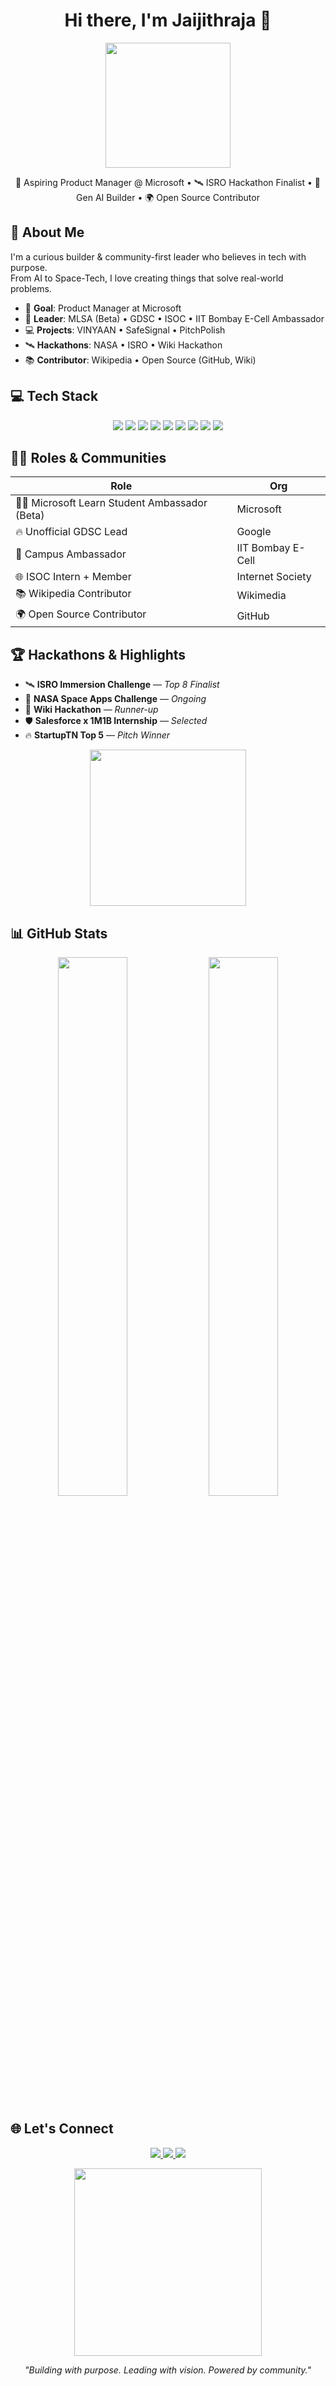 <h1 align="center">Hi there, I'm Jaijithraja 👋</h1>
<p align="center">
  <img src="https://github.com/Anmol-Baranwal/Cool-GIFs-For-GitHub/assets/76626529/3881f507-e358-4db0-a1ff-653fa04f97df" width="200"/>
</p>
<p align="center">🚀 Aspiring Product Manager @ Microsoft • 🛰️ ISRO Hackathon Finalist • 🧠 Gen AI Builder • 🌍 Open Source Contributor</p>



## 🧠 About Me

I'm a curious builder & community-first leader who believes in tech with purpose.  
From AI to Space-Tech, I love creating things that solve real-world problems.

- 🎯 **Goal**: Product Manager at Microsoft
- 💼 **Leader**: MLSA (Beta) • GDSC • ISOC • IIT Bombay E-Cell Ambassador
- 💻 **Projects**: VINYAAN • SafeSignal • PitchPolish
- 🛰️ **Hackathons**: NASA • ISRO • Wiki Hackathon
- 📚 **Contributor**: Wikipedia • Open Source (GitHub, Wiki)



## 💻 Tech Stack

<p align="center">
  <img src="https://img.shields.io/badge/-Python-000?style=flat&logo=python"/>
  <img src="https://img.shields.io/badge/-C++-000?style=flat&logo=c%2B%2B"/>
  <img src="https://img.shields.io/badge/-Java-000?style=flat&logo=openjdk"/>
  <img src="https://img.shields.io/badge/-JavaScript-000?style=flat&logo=javascript"/>
  <img src="https://img.shields.io/badge/-MongoDB-000?style=flat&logo=mongodb"/>
  <img src="https://img.shields.io/badge/-MySQL-000?style=flat&logo=mysql"/>
  <img src="https://img.shields.io/badge/-Azure-000?style=flat&logo=microsoftazure"/>
  <img src="https://img.shields.io/badge/-OpenAI-000?style=flat&logo=openai"/>
  <img src="https://img.shields.io/badge/-Git-000?style=flat&logo=git"/>
</p>



## 🧑‍💼 Roles & Communities

| Role | Org |
|------|-----|
| 👨‍🎓 Microsoft Learn Student Ambassador (Beta) | Microsoft |
| 🔥 Unofficial GDSC Lead | Google |
| 🚀 Campus Ambassador | IIT Bombay E-Cell |
| 🌐 ISOC Intern + Member | Internet Society |
| 📚 Wikipedia Contributor | Wikimedia |
| 🌍 Open Source Contributor | GitHub |



## 🏆 Hackathons & Highlights

- 🛰️ **ISRO Immersion Challenge** — *Top 8 Finalist*  
- 🌌 **NASA Space Apps Challenge** — *Ongoing*  
- 🏅 **Wiki Hackathon** — *Runner-up*  
- 🛡️ **Salesforce x 1M1B Internship** — *Selected*  
- 🔥 **StartupTN Top 5** — *Pitch Winner*

<p align="center">
  <img src="https://github.com/Anmol-Baranwal/Cool-GIFs-For-GitHub/assets/76626529/c55c67ff-c8b2-4d04-8531-18c7f0672df8" width="250"/>
</p>



## 📊 GitHub Stats

<p align="center">
  <img src="https://github-readme-stats.vercel.app/api?username=Jaijithraja&show_icons=true&theme=dark" width="47%"/>
  <img src="https://github-readme-streak-stats.herokuapp.com/?user=Jaijithraja&theme=dark" width="47%"/>
</p>



## 🌐 Let's Connect

<p align="center">
  <a href="https://linkedin.com/in/jaijithraja-c-483bb7318">
    <img src="https://img.shields.io/badge/-LinkedIn-blue?style=flat-square&logo=linkedin"/>
  </a>
  <a href="mailto:jaijith1808@gmail.com">
    <img src="https://img.shields.io/badge/-Gmail-red?style=flat-square&logo=gmail"/>
  </a>
  <a href="https://github.com/Jaijithraja">
    <img src="https://img.shields.io/badge/-GitHub-black?style=flat-square&logo=github"/>
  </a>
</p>



<p align="center">
  <img src="https://github.com/Anmol-Baranwal/Cool-GIFs-For-GitHub/assets/76626529/4c0d3eaa-e80c-4d9b-9109-d6c2276e97d1" width="300"/>
</p>

<p align="center"><i>"Building with purpose. Leading with vision. Powered by community."</i></p>
